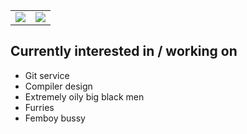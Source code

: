 

<div align="center">
  <table>
  <tr>
    <td valign="top"><img src="https://github-readme-stats.vercel.app/api?username=busyLambda&show_icons=true&count_private=true&theme=tokyonight"/></td>
        <td valign="top"><img src="https://github-readme-stats.vercel.app/api/top-langs/?username=busyLambda&layout=compact&show_icons=true&theme=tokyonight"/></td>
  </tr>
</table>
</div>


<div>
  <h2>Currently interested in / working on</h2>
  <ul>
    <li>Git service</li>
    <li>Compiler design</li>
    <li>Extremely oily big black men</li>
    <li>Furries</li>
    <li>Femboy bussy</li>
  </ul>
</div>
